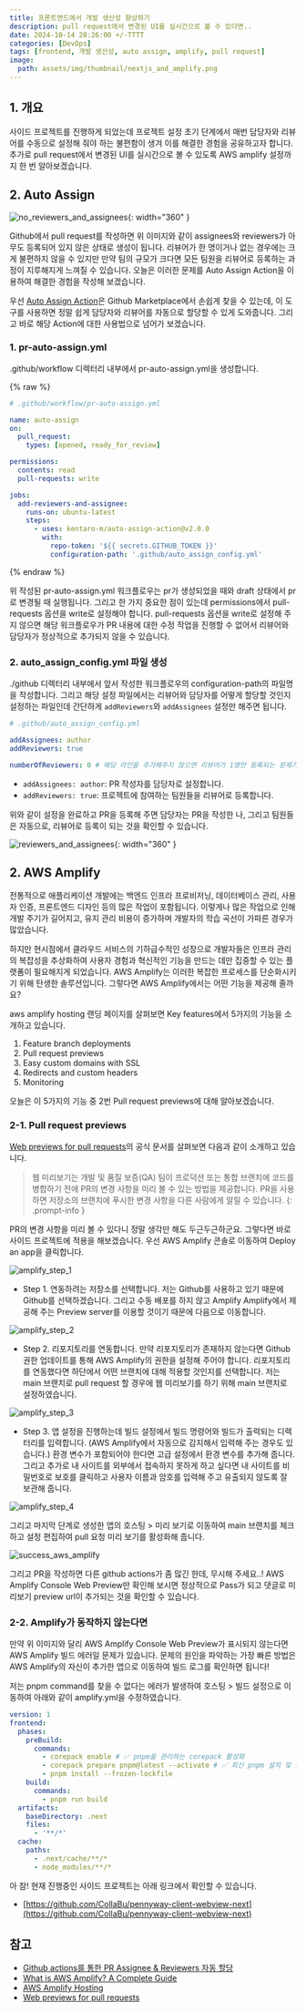 ```yaml
---
title: 프론트엔드에서 개발 생산성 향상하기
description: pull request에서 변경된 UI를 실시간으로 볼 수 있다면..
date: 2024-10-14 20:26:00 +/-TTTT
categories: [DevOps]
tags: [frontend, 개발 생산성, auto assign, amplify, pull request]
image:
  path: assets/img/thumbnail/nextjs_and_amplify.png
---
```


## 1. 개요

사이드 프로젝트를 진행하게 되었는데 프로젝트 설정 초기 단계에서 매번 담당자와 리뷰어를 수동으로 설정해 줘야 하는 불편함이 생겨 이를 해결한 경험을 공유하고자 합니다. 추가로 pull request에서 변경된 UI를 실시간으로 볼 수 있도록 AWS amplify 설정까지 한 번 알아보겠습니다.

## 2. Auto Assign

![no_reviewers_and_assignees](assets/img/writing/6/no_reviewers_and_assignees.png){: width="360" }

Github에서 pull request를 작성하면 위 이미지와 같이 assignees와 reviewers가 아무도 등록되어 있지 않은 상태로 생성이 됩니다. 리뷰어가 한 명이거나 없는 경우에는 크게 불편하지 않을 수 있지만 만약 팀의 규모가 크다면 모든 팀원을 리뷰어로 등록하는 과정이 지루해지게 느껴질 수 있습니다. 오늘은 이러한 문제를 Auto Assign Action을 이용하여 해결한 경험을 작성해 보겠습니다.

우선 [Auto Assign Action](https://github.com/marketplace/actions/auto-assign-action)은 Github Marketplace에서 손쉽게 찾을 수 있는데, 이 도구를 사용하면 정말 쉽게 담당자와 리뷰어를 자동으로 할당할 수 있게 도와줍니다. 그리고 바로 해당 Action에 대한 사용법으로 넘어가 보겠습니다.

### 1. pr-auto-assign.yml

.github/workflow 디렉터리 내부에서 pr-auto-assign.yml을 생성합니다.

{% raw %}
```yml
# .github/workflow/pr-auto-assign.yml

name: auto-assign
on:
  pull_request:
    types: [opened, ready_for_review]

permissions:
  contents: read
  pull-requests: write

jobs:
  add-reviewers-and-assignee:
    runs-on: ubuntu-latest
    steps:
      - uses: kentaro-m/auto-assign-action@v2.0.0
        with:
          repo-token: '${{ secrets.GITHUB_TOKEN }}'
          configuration-path: '.github/auto_assign_config.yml'
```
{% endraw %}

위 작성된 pr-auto-assign.yml 워크플로우는 pr가 생성되었을 때와 draft 상태에서 pr로 변경될 때 실행됩니다. 그리고 한 가지 중요한 점이 있는데 permissions에서 pull-requests 옵션을 write로 설정해야 합니다. pull-requests 옵션을 write로 설정해 주지 않으면 해당 워크플로우가 PR 내용에 대한 수정 작업을 진행할 수 없어서 리뷰어와 담당자가 정상적으로 추가되지 않을 수 있습니다.

### 2. auto_assign_config.yml 파일 생성

./github 디렉터리 내부에서 앞서 작성한 워크플로우의 configuration-path의 파일명을 작성합니다. 그리고 해당 설정 파일에서는 리뷰어와 담당자를 어떻게 할당할 것인지 설정하는 파일인데 간단하게 `addReviewers`와 `addAssignees` 설정만 해주면 됩니다.

```yml
# .github/auto_assign_config.yml

addAssignees: author
addReviewers: true

numberOfReviewers: 0 # 해당 라인을 추가해주지 않으면 리뷰어가 1명만 등록되는 문제가 있어 0으로 명시해야 합니다.
```

- `addAssignees: author`: PR 작성자를 담당자로 설정합니다.
- `addReviewers: true`: 프로젝트에 참여하는 팀원들을 리뷰어로 등록합니다.

위와 같이 설정을 완료하고 PR을 등록해 주면 담당자는 PR을 작성한 나, 그리고 팀원들은 자동으로, 리뷰어로 등록이 되는 것을 확인할 수 있습니다.

![reviewers_and_assignees](assets/img/writing/6/reviewers_and_assignees.png){: width="360" }

## 2. AWS Amplify

전통적으로 애플리케이션 개발에는 백엔드 인프라 프로비저닝, 데이터베이스 관리, 사용자 인증, 프론트엔드 디자인 등의 많은 작업이 포함됩니다. 이렇게나 많은 작업으로 인해 개발 주기가 길어지고, 유지 관리 비용이 증가하며 개발자의 학습 곡선이 가파른 경우가 많았습니다.

하지만 현시점에서 클라우드 서비스의 기하급수적인 성장으로 개발자들은 인프라 관리의 복잡성을 추상화하여 사용자 경험과 혁신적인 기능을 만드는 데만 집중할 수 있는 플랫폼이 필요해지게 되었습니다. AWS Amplify는 이러한 복잡한 프로세스를 단순화시키기 위해 탄생한 솔루션입니다. 그렇다면 AWS Amplify에서는 어떤 기능을 제공해 줄까요?

aws amplify hosting 랜딩 페이지를 살펴보면 Key features에서 5가지의 기능을 소개하고 있습니다.

1. Feature branch deployments
2. Pull request previews
3. Easy custom domains with SSL
4. Redirects and custom headers
5. Monitoring

오늘은 이 5가지의 기능 중 2번 Pull request previews에 대해 알아보겠습니다.

### 2-1. Pull request previews

[Web previews for pull requests](https://docs.aws.amazon.com/amplify/latest/userguide/pr-previews.html)의 공식 문서를 살펴보면 다음과 같이 소개하고 있습니다.

> 웹 미리보기는 개발 및 품질 보증(QA) 팀이 프로덕션 또는 통합 브랜치에 코드를 병합하기 전에 PR의 변경 사항을 미리 볼 수 있는 방법을 제공합니다. PR을 사용하면 저장소의 브랜치에 푸시한 변경 사항을 다른 사람에게 알릴 수 있습니다.
{: .prompt-info }

PR의 변경 사항을 미리 볼 수 있다니 정말 생각만 해도 두근두근하군요. 그렇다면 바로 사이드 프로젝트에 적용을 해보겠습니다. 우선 AWS Amplify 콘솔로 이동하여 Deploy an app을 클릭합니다.

![amplify_step_1](assets/img/writing/6/amplify-1.png)

- Step 1. 연동하려는 저장소를 선택합니다. 저는 Github를 사용하고 있기 때문에 Github를 선택하겠습니다. 그리고 수동 배포를 하지 않고 Amplify Amplify에서 제공해 주는 Preview server를 이용할 것이기 때문에 다음으로 이동합니다.

![amplify_step_2](assets/img/writing/6/amplify-2.png)

- Step 2. 리포지토리를 연동합니다. 만약 리포지토리가 존재하지 않는다면 Github 권한 업데이트를 통해 AWS Amplify의 권한을 설정해 주어야 합니다. 리포지토리를 연동했다면 하단에서 어떤 브랜치에 대해 적용할 것인지를 선택합니다. 저는 main 브랜치로 pull request 할 경우에 웹 미리보기를 하기 위해 main 브랜치로 설정하였습니다.

![amplify_step_3](assets/img/writing/6/amplify-3.png)

- Step 3. 앱 설정을 진행하는데 빌드 설정에서 빌드 명령어와 빌드가 출력되는 디렉터리를 입력합니다. (AWS Amplify에서 자동으로 감지해서 입력해 주는 경우도 있습니다.) 환경 변수가 포함되어야 한다면 고급 설정에서 환경 변수를 추가해 줍니다. 그리고 추가로 내 사이트를 외부에서 접속하지 못하게 하고 싶다면 내 사이트를 비밀번호로 보호를 클릭하고 사용자 이름과 암호를 입력해 주고 유출되지 않도록 잘 보관해 줍니다.

![amplify_step_4](assets/img/writing/6/amplify-4.png)

그리고 마지막 단계로 생성한 앱의 호스팅 > 미리 보기로 이동하여 main 브랜치를 체크하고 설정 편집하여 pull 요청 미리 보기를 활성화해 줍니다. 

![success_aws_amplify](assets/img/writing/6/success_aws_amplify.png)

그리고 PR을 작성하면 다른 github actions가 좀 많긴 한데, 무시해 주세요..! AWS Amplify Console Web Preview만 확인해 보시면 정상적으로 Pass가 되고 댓글로 미리보기 preview url이 추가되는 것을 확인할 수 있습니다.

### 2-2. Amplify가 동작하지 않는다면

만약 위 이미지와 달리 AWS Amplify Console Web Preview가 표시되지 않는다면 AWS Amplify 빌드 에러일 문제가 있습니다. 문제의 원인을 파악하는 가장 빠른 방법은 AWS Amplify의 자신이 추가한 앱으로 이동하여 빌드 로그를 확인하면 됩니다!

저는 pnpm command를 찾을 수 없다는 에러가 발생하여 호스팅 > 빌드 설정으로 이동하여 아래와 같이 amplify.yml을 수정하였습니다.

```yml
version: 1
frontend:
  phases:
    preBuild:
      commands:
        - corepack enable # ✅ pnpm을 관리하는 corepack 활성화
        - corepack prepare pnpm@latest --activate # ✅ 최신 pnpm 설치 및 활성화
        - pnpm install --frozen-lockfile
    build:
      commands:
        - pnpm run build
  artifacts:
    baseDirectory: .next
    files:
      - '**/*'
  cache:
    paths:
      - .next/cache/**/*
      - node_modules/**/*
```

아 참! 현재 진행중인 사이드 프로젝트는 아래 링크에서 확인할 수 있습니다.

- [https://github.com/CollaBu/pennyway-client-webview-next](https://github.com/CollaBu/pennyway-client-webview-next)

## 참고

- [Github actions를 통한 PR Assignee & Reviewers 자동 할당](https://devjem.tistory.com/85)
- [What is AWS Amplify? A Complete Guide](https://www.theknowledgeacademy.com/blog/what-is-aws-amplify/)
- [AWS Amplify Hosting](https://aws.amazon.com/ko/amplify/hosting/?nc=sn&loc=2&dn=2)
- [Web previews for pull requests](https://docs.aws.amazon.com/amplify/latest/userguide/pr-previews.html)